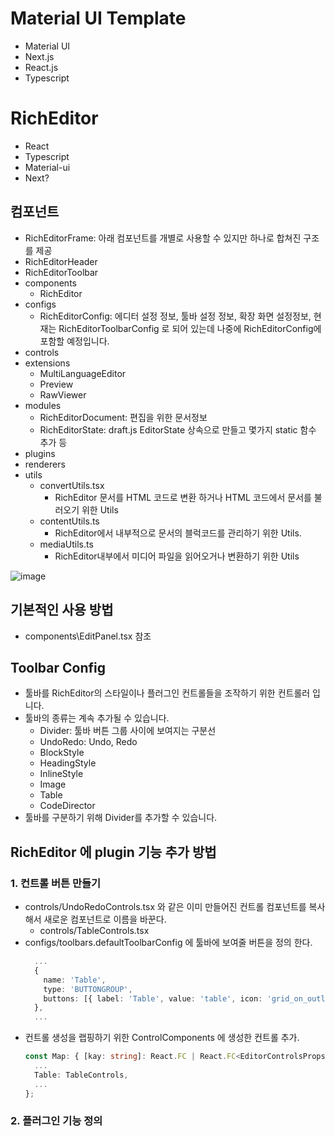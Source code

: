 # Material UI Template

- Material UI
- Next.js
- React.js
- Typescript

# RichEditor

- React
- Typescript
- Material-ui
- Next?

## 컴포넌트

- RichEditorFrame: 아래 컴포넌트를 개별로 사용할 수 있지만 하나로 합쳐진 구조를 제공
- RichEditorHeader
- RichEditorToolbar
- components
  - RichEditor
- configs
  - RichEditorConfig: 에디터 설정 정보, 툴바 설정 정보, 확장 화면 설정정보, 현재는 RichEditorToolbarConfig 로 되어 있는데 나중에 RichEditorConfig에 포함할 예정입니다.
- controls
- extensions
  - MultiLanguageEditor
  - Preview
  - RawViewer
- modules
  - RichEditorDocument: 편집을 위한 문서정보
  - RichEditorState: draft.js EditorState 상속으로 만들고 몇가지 static 함수 추가 등
- plugins
- renderers
- utils
  - convertUtils.tsx
    - RichEditor 문서를 HTML 코드로 변환 하거나 HTML 코드에서 문서를 불러오기 위한 Utils
  - contentUtils.ts
    - RichEditor에서 내부적으로 문서의 블럭코드를 관리하기 위한 Utils.
  - mediaUtils.ts
    - RichEditor내부에서 미디어 파일을 읽어오거나 변환하기 위한 Utils

![image](https://user-images.githubusercontent.com/6207238/77023119-c6efb880-69ce-11ea-9a9e-b5edfdc84688.png)

## 기본적인 사용 방법

- components\EditPanel.tsx 참조

## Toolbar Config

- 툴바를 RichEditor의 스타일이나 플러그인 컨트롤들을 조작하기 위한 컨트롤러 입니다.
- 툴바의 종류는 계속 추가될 수 있습니다.
  - Divider: 툴바 버튼 그룹 사이에 보여지는 구분선
  - UndoRedo: Undo, Redo
  - BlockStyle 
  - HeadingStyle
  - InlineStyle
  - Image
  - Table
  - CodeDirector
- 툴바를 구분하기 위해 Divider를 추가할 수 있습니다.

## RichEditor 에 plugin 기능 추가 방법

### 1. 컨트롤 버튼 만들기

- controls/UndoRedoControls.tsx 와 같은 이미 만들어진 컨트롤 컴포넌트를 복사해서 새로운 컴포넌트로 이름을 바꾼다.
  - controls/TableControls.tsx
- configs/toolbars.defaultToolbarConfig 에 툴바에 보여줄 버튼을 정의 한다.
  ```ts
    ...
    {
      name: 'Table',
      type: 'BUTTONGROUP',
      buttons: [{ label: 'Table', value: 'table', icon: 'grid_on_outlined' }],
    },
    ...
  ```
- 컨트롤 생성을 랩핑하기 위한 ControlComponents 에 생성한 컨트롤 추가.
  ```ts
  const Map: { [kay: string]: React.FC | React.FC<EditorControlsProps> } = {
    ...
    Table: TableControls,
    ...
  };

  ```

### 2. 플러그인 기능 정의